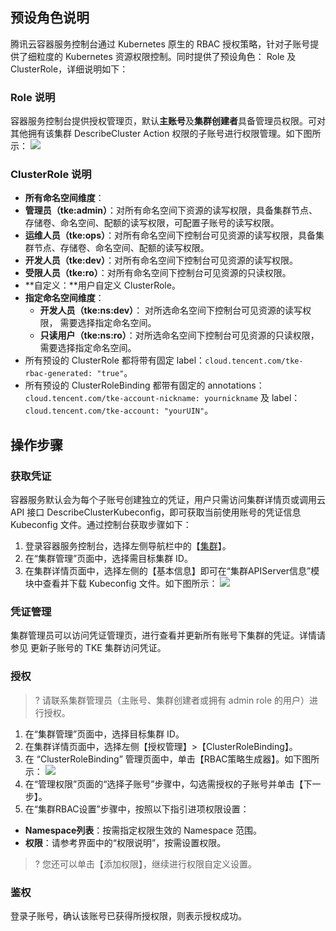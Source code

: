 ## 预设角色说明
腾讯云容器服务控制台通过 Kubernetes 原生的 RBAC 授权策略，针对子账号提供了细粒度的 Kubernetes 资源权限控制。同时提供了预设角色： Role 及 ClusterRole，详细说明如下： 

### Role 说明
容器服务控制台提供授权管理页，默认**主账号**及**集群创建者**具备管理员权限。可对其他拥有该集群 DescribeCluster Action 权限的子账号进行权限管理。如下图所示：
![](https://main.qcloudimg.com/raw/6cb15e89a1853a202eadbf21f43b6698.png)

### ClusterRole 说明
- **所有命名空间维度**：
 - **管理员（tke:admin）**：对所有命名空间下资源的读写权限，具备集群节点、存储卷、命名空间、配额的读写权限，可配置子账号的读写权限。
 - **运维人员（tke:ops）**：对所有命名空间下控制台可见资源的读写权限，具备集群节点、存储卷、命名空间、配额的读写权限。
 - **开发人员（tke:dev）**：对所有命名空间下控制台可见资源的读写权限。
 - **受限人员（tke:ro）**：对所有命名空间下控制台可见资源的只读权限。
 - **自定义：**用户自定义 ClusterRole。
- **指定命名空间维度**：
    - **开发人员（tke:ns:dev）**： 对所选命名空间下控制台可见资源的读写权限， 需要选择指定命名空间。
    - **只读用户（tke:ns:ro）**：对所选命名空间下控制台可见资源的只读权限， 需要选择指定命名空间。
- 所有预设的 ClusterRole 都将带有固定 label：`cloud.tencent.com/tke-rbac-generated: "true"`。
- 所有预设的 ClusterRoleBinding 都带有固定的 annotations：`cloud.tencent.com/tke-account-nickname: yournickname` 及 label：`cloud.tencent.com/tke-account: "yourUIN"`。

## 操作步骤
### 获取凭证
容器服务默认会为每个子账号创建独立的凭证，用户只需访问集群详情页或调用云 API 接口 DescribeClusterKubeconfig，即可获取当前使用账号的凭证信息 Kubeconfig 文件。通过控制台获取步骤如下：
1. 登录容器服务控制台，选择左侧导航栏中的【[集群](https://console.cloud.tencent.com/tke2/cluster)】。
2. 在“集群管理”页面中，选择需目标集群 ID。
3. 在集群详情页面中，选择左侧的【基本信息】即可在“集群APIServer信息”模块中查看并下载 Kubeconfig 文件。如下图所示：
![](https://main.qcloudimg.com/raw/3094558dd334529b7bee15ecbb2cfd2b.png)

### 凭证管理
集群管理员可以访问凭证管理页，进行查看并更新所有账号下集群的凭证。详情请参见 更新子账号的 TKE 集群访问凭证。


### 授权
> ? 请联系集群管理员（主账号、集群创建者或拥有 admin role 的用户）进行授权。
>
1. 在“集群管理”页面中，选择目标集群 ID。 
2. 在集群详情页面中，选择左侧【授权管理】>【ClusterRoleBinding】。
3. 在 “ClusterRoleBinding” 管理页面中，单击【RBAC策略生成器】。如下图所示：
![](https://main.qcloudimg.com/raw/e66f2780794f55cf4020b8e6fdb3e287.png)
4. 在“管理权限”页面的“选择子账号”步骤中，勾选需授权的子账号并单击【下一步】。
5. 在“集群RBAC设置”步骤中，按照以下指引进项权限设置：
  - **Namespace列表**：按需指定权限生效的 Namespace 范围。
  - **权限**：请参考界面中的“权限说明”，按需设置权限。
  > ? 您还可以单击【添加权限】，继续进行权限自定义设置。

### 鉴权
登录子账号，确认该账号已获得所授权限，则表示授权成功。
